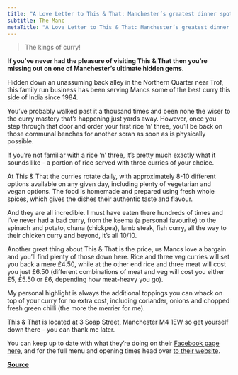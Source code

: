 ```yaml
---
title: "A Love Letter to This & That: Manchester’s greatest dinner spot"
subtitle: The Manc
metaTitle: "A Love Letter to This & That: Manchester’s greatest dinner spot"
---
```


> The kings of curry!

**If you’ve never had the pleasure of visiting This & That then you’re missing out on one of Manchester’s ultimate hidden gems.**

Hidden down an unassuming back alley in the Northern Quarter near Trof, this family run business has been serving Mancs some of the best curry this side of India since 1984.

You’ve probably walked past it a thousand times and been none the wiser to the curry mastery that’s happening just yards away. However, once you step through that door and order your first rice ‘n’ three, you’ll be back on those communal benches for another scran as soon as is physically possible.

If you’re not familiar with a rice ‘n’ three, it’s pretty much exactly what it sounds like - a portion of rice served with three curries of your choice.

At This & That the curries rotate daily, with approximately 8-10 different options available on any given day, including plenty of vegetarian and vegan options. The food is homemade and prepared using fresh whole spices, which gives the dishes their authentic taste and flavour.

And they are all incredible. I must have eaten there hundreds of times and I’ve never had a bad curry, from the keema (a personal favourite) to the spinach and potato, chana (chickpea), lamb steak, fish curry, all the way to their chicken curry and beyond, it’s all 10/10.

Another great thing about This & That is the price, us Mancs love a bargain and you’ll find plenty of those down here. Rice and three veg curries will set you back a mere £4.50, while at the other end rice and three meat will cost you just £6.50 (different combinations of meat and veg will cost you either £5, £5.50 or £6, depending how meat-heavy you go).

My personal highlight is always the additional toppings you can whack on top of your curry for no extra cost, including coriander, onions and chopped fresh green chilli (the more the merrier for me).

This & That is located at 3 Soap Street, Manchester M4 1EW so get yourself down there - you can thank me later.

You can keep up to date with what they’re doing on their [Facebook page here](https://www.facebook.com/ThisAndThatManchester/), and for the full menu and opening times head over [to their website](https://thisandthatcafe.co.uk/menu/).

**[Source](https://web.archive.org/web/20201026221646/https://themanc.com/news/a-love-letter-to-this-that-manchesters-greatest-dinner-spot/)**
